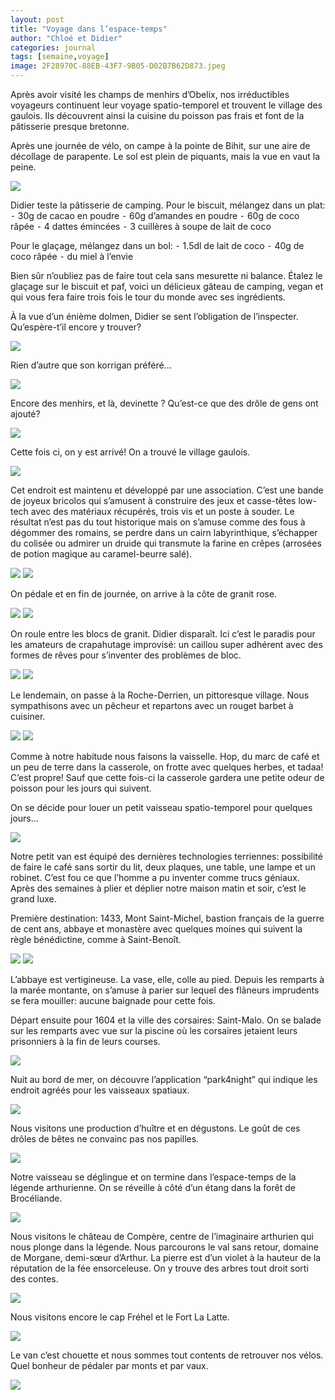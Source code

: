```yaml
---
layout: post
title: "Voyage dans l’espace-temps"
author: "Chloé et Didier"
categories: journal
tags: [semaine,voyage]
image: 2F28970C-88EB-43F7-9B05-D02B7B62D873.jpeg
---
```


Après avoir visité les champs de menhirs d’Obelix, nos irréductibles voyageurs continuent leur voyage spatio-temporel et trouvent le village des gaulois. Ils découvrent ainsi la cuisine du poisson pas frais et font de la pâtisserie presque bretonne.

Après une journée de vélo, on campe à la pointe de Bihit, sur une aire de décollage de parapente. Le sol est plein de piquants, mais la vue en vaut la peine.

<img src="/assets/img/897C493C-84AF-49B2-B836-2C62FD362E73.jpeg">

Didier teste la pâtisserie de camping. Pour le biscuit, mélangez dans un plat:
 ⁃ 30g de cacao en poudre
 ⁃ 60g d’amandes en poudre
 ⁃ 60g de coco râpée
 ⁃ 4 dattes émincées
 ⁃ 3 cuillères à soupe de lait de coco

Pour le glaçage, mélangez dans un bol:
 ⁃ 1.5dl de lait de coco
 ⁃ 40g de coco râpée
 ⁃ du miel à l’envie

Bien sûr n’oubliez pas de faire tout cela sans mesurette ni balance. Étalez le glaçage sur le biscuit et paf, voici un délicieux gâteau de camping, vegan et qui vous fera faire trois fois le tour du monde avec ses ingrédients.

À la vue d’un énième dolmen, Didier se sent l’obligation de l’inspecter. Qu’espère-t’il encore y trouver?

<img src="/assets/img/E02EC355-A42C-41F1-814D-FC9C9ED4741F.jpeg">

Rien d’autre que son korrigan préféré...

<img src="/assets/img/1B402F22-E1B1-4687-B501-52FC95C2C573.jpeg">

Encore des menhirs, et là, devinette ? Qu’est-ce que des drôle de gens ont ajouté?

<img src="/assets/img/2ECE7E33-6F8C-4753-AAAD-CCCBB5187585.jpeg">

Cette fois ci, on y est arrivé! On a trouvé le village gaulois.

<img src="/assets/img/7FFEB725-DD35-49CA-A613-1DD5149BDBDD.jpeg">

Cet endroit est maintenu et développé par une association. C’est une bande de joyeux bricolos qui s’amusent à construire des jeux et casse-têtes low-tech avec des matériaux récupérés, trois vis et un poste à souder. Le résultat n’est pas du tout historique mais on s’amuse comme des fous à dégommer des romains, se perdre dans un cairn labyrinthique, s’échapper du colisée ou admirer un druide qui transmute la farine en crêpes (arrosées de potion magique au caramel-beurre salé).

<img src="/assets/img/3CD56CA4-0ACA-4D75-B473-7104D52277D5.jpeg">

<img src="/assets/img/DBF04729-D765-4D70-9491-43FBB86C3623.jpeg">

On pédale et en fin de journée, on arrive à la côte de granit rose.

<img src="/assets/img/67130A8D-42A1-4058-BFD3-65C8BC0688A2.jpeg">

<img src="/assets/img/D0E1D54B-5D4B-45F6-BE15-071D88F598B4.jpeg">

On roule entre les blocs de granit. Didier disparaît. Ici c’est le paradis pour les amateurs de crapahutage improvisé: un caillou super adhérent avec des formes de rêves pour s’inventer des problèmes de bloc.

<img src="/assets/img/981FFA27-8407-4D5F-9607-4A38637492F0.jpeg">


<img src="/assets/img/E577E8E1-D0F5-49F7-8756-EE433ECA1B0D.jpeg">

Le lendemain, on passe à la Roche-Derrien, un pittoresque village. Nous sympathisons avec un pêcheur et repartons avec un rouget barbet à cuisiner. 

<img src="/assets/img/63D37600-4671-4DB8-9069-195570C1EA33.jpeg ">

<img src="/assets/img/7157F61E-EB80-433C-A742-9409EE080A36.jpeg">

Comme à notre habitude nous faisons la vaisselle. Hop, du marc de café et un peu de terre dans la casserole, on frotte avec quelques herbes, et tadaa! C’est propre!
Sauf que cette fois-ci la casserole gardera une petite odeur de poisson pour les jours qui suivent.

On se décide pour louer un petit vaisseau spatio-temporel pour quelques jours...

<img src="/assets/img/070E657B-E36B-457D-84C6-889FB0F254D4.jpeg">

Notre petit van est équipé des dernières technologies terriennes: possibilité de faire le café sans sortir du lit, deux plaques, une table, une lampe et un robinet. C’est fou ce que l’homme a pu inventer comme trucs géniaux. Après des semaines à plier et déplier notre maison matin et soir, c’est le grand luxe. 

Première destination: 1433, Mont Saint-Michel, bastion français de la guerre de cent ans, abbaye et monastère avec quelques moines qui suivent la règle bénédictine, comme à Saint-Benoît.

<img src="/assets/img/7DA03E9E-3EF4-4AC2-9736-DBDD7A6D2C95.jpeg">

<img src="/assets/img/60A21A4A-E442-43C6-9FE2-AFDB46F9F5D8.jpeg">

L’abbaye est vertigineuse. La vase, elle, colle au pied. Depuis les remparts à la marée montante, on s’amuse à parier sur lequel des flâneurs imprudents se fera mouiller: aucune baignade pour cette fois.

Départ ensuite pour 1604 et la ville des corsaires: Saint-Malo. On se balade sur les remparts avec vue sur la piscine où les corsaires jetaient leurs prisonniers à la fin de leurs courses.

<img src="/assets/img/1C0BBC36-EAB6-44B4-B31B-F5494077751B.jpeg">

Nuit au bord de mer, on découvre l’application “park4night” qui indique les endroit agréés pour les vaisseaux spatiaux.

<img src="/assets/img/29E40C67-C42E-4A89-8B8D-7833167C31EF.jpeg">

Nous visitons une production d’huître et en dégustons. Le goût de ces drôles de bêtes ne convainc pas nos papilles.

<img src="/assets/img/FB0B2463-E0FB-4D5A-9247-43442ED927B9.jpeg">

Notre vaisseau se déglingue et on termine dans l’espace-temps de la légende arthurienne. On se réveille à côté d’un étang dans la forêt de Brocéliande.

<img src="/assets/img/987D252F-D027-4C6A-9256-409DEEB0179B.jpeg">

Nous visitons le château de Compère, centre de l’imaginaire arthurien qui nous plonge dans la légende. Nous parcourons le val sans retour, domaine de Morgane, demi-sœur d’Arthur. La pierre est d’un violet à la hauteur de la réputation de la fée ensorceleuse. On y trouve des arbres tout droit sorti des contes.

<img src="/assets/img/D9442661-2CA8-41F6-BFDA-9893E22E2F47.jpeg">

Nous visitons encore le cap Fréhel et le Fort La Latte.

<img src="/assets/img/2001D69F-E255-44D4-9A4D-D0F281ABEACC.jpeg">

Le van c’est chouette et nous sommes tout contents de retrouver nos vélos. Quel bonheur de pédaler par monts et par vaux.

<img src="/assets/img/703A0839-76C6-4CF9-A6F6-646BE0D733D1.jpeg">
